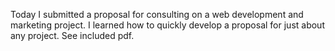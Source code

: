Today I submitted a proposal for consulting on a web development and marketing project.  I learned how to quickly develop a proposal for just about any project.  See included pdf.
